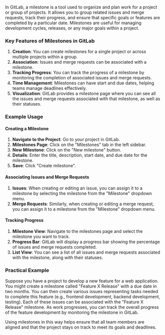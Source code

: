 In GitLab, a milestone is a tool used to organize and plan work for a project or group of projects. It allows you to group related issues and merge requests, track their progress, and ensure that specific goals or features are completed by a particular date. Milestones are useful for managing development cycles, releases, or any major goals within a project.

### Key Features of Milestones in GitLab

1. **Creation**: You can create milestones for a single project or across multiple projects within a group.
2. **Association**: Issues and merge requests can be associated with a milestone.
3. **Tracking Progress**: You can track the progress of a milestone by monitoring the completion of associated issues and merge requests.
4. **Time Management**: Milestones can have start and due dates, helping teams manage deadlines effectively.
5. **Visualization**: GitLab provides a milestone page where you can see all the issues and merge requests associated with that milestone, as well as their statuses.

### Example Usage

#### Creating a Milestone

1. **Navigate to the Project**: Go to your project in GitLab.
2. **Milestones Page**: Click on the "Milestones" tab in the left sidebar.
3. **New Milestone**: Click on the "New milestone" button.
4. **Details**: Enter the title, description, start date, and due date for the milestone.
5. **Save**: Click "Create milestone".

#### Associating Issues and Merge Requests

1. **Issues**: When creating or editing an issue, you can assign it to a milestone by selecting the milestone from the "Milestone" dropdown menu.
2. **Merge Requests**: Similarly, when creating or editing a merge request, you can assign it to a milestone from the "Milestone" dropdown menu.

#### Tracking Progress

1. **Milestone View**: Navigate to the milestones page and select the milestone you want to track.
2. **Progress Bar**: GitLab will display a progress bar showing the percentage of issues and merge requests completed.
3. **List View**: You can see a list of all issues and merge requests associated with the milestone, along with their statuses.

### Practical Example

Suppose you have a project to develop a new feature for a web application. You might create a milestone called "Feature X Release" with a due date in two months. You can then create various issues representing tasks needed to complete this feature (e.g., frontend development, backend development, testing). Each of these issues can be associated with the "Feature X Release" milestone. As work progresses, you can track the overall progress of the feature development by monitoring the milestone in GitLab.

Using milestones in this way helps ensure that all team members are aligned and that the project stays on track to meet its goals and deadlines.